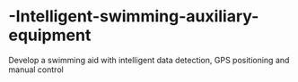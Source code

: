 # -Intelligent-swimming-auxiliary-equipment
Develop a swimming aid with intelligent data detection, GPS positioning and manual control
